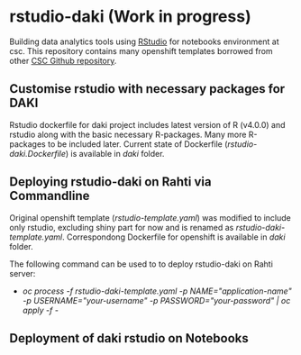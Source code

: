 # rstudio-daki (Work in progress)

Building data analytics tools using [RStudio](https://www.rstudio.com/) for notebooks environment at csc. This repository contains many openshift templates 
borrowed from other [CSC Github repository](https://github.com/CSCfi/rstudio-openshift).

## Customise rstudio with necessary packages for DAKI

Rstudio dockerfile for daki project includes latest version of R (v4.0.0) and rstudio along with the basic necessary R-packages. Many more R-packages to be included later. Current state of Dockerfile (*rstudio-daki.Dockerfile*) is available in *daki* folder.

## Deploying rstudio-daki on Rahti via Commandline
Original openshift template (*rstudio-template.yaml*) was modified to include only rstudio, excluding shiny part for now and is renamed as *rstudio-daki-template.yaml*. Correspondong Dockerfile for openshift is available in *daki* folder.

The following command can be used to to deploy rstudio-daki on Rahti server:

* *oc process -f rstudio-daki-template.yaml -p NAME="application-name" -p USERNAME="your-username" -p PASSWORD="your-password" | oc apply -f -*

## Deployment of daki rstudio on Notebooks
